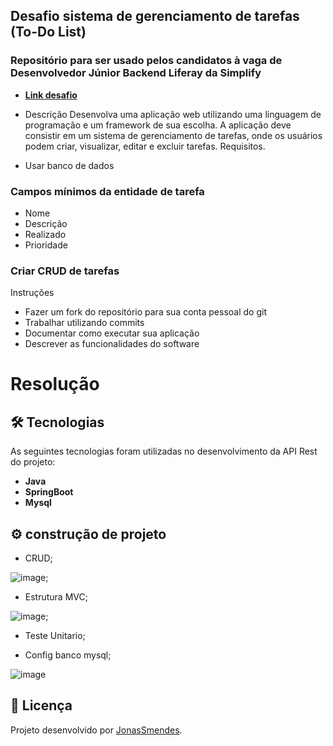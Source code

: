 ## Desafio sistema de gerenciamento de tarefas (To-Do List)
### Repositório para ser usado pelos candidatos à vaga de Desenvolvedor Júnior Backend Liferay da Simplify

- **[Link desafio](https://github.com/simplify-tec/desafio-junior-backend-simplify)**

- Descrição
Desenvolva uma aplicação web utilizando uma linguagem de programação e um framework de sua escolha. A aplicação deve consistir em um sistema de gerenciamento de tarefas, onde os usuários podem criar, visualizar, editar e excluir tarefas.
Requisitos.

- Usar banco de dados

### Campos mínimos da entidade de tarefa
- Nome
- Descrição
- Realizado
- Prioridade


### Criar CRUD de tarefas

 Instruções
-  Fazer um fork do repositório para sua conta pessoal do git
- Trabalhar utilizando commits
- Documentar como executar sua aplicação
- Descrever as funcionalidades do software

# Resolução 


## 🛠 Tecnologias

As seguintes tecnologias foram utilizadas no desenvolvimento da API Rest do projeto:

- **Java**
- **SpringBoot**
- **Mysql**

## ⚙️ construção de projeto

-  CRUD;

![image](https://github.com/user-attachments/assets/061c1a61-bced-4797-ae45-80cdefda6c53);

-  Estrutura MVC;

![image](https://github.com/user-attachments/assets/b86a6e18-d04b-4bd3-bcca-b5e7f64b1926);

-  Teste Unitario;

-  Config banco mysql;

![image](https://github.com/user-attachments/assets/83e267e4-e085-4c19-8727-ce84e4c1a9c7)



## 📝 Licença

Projeto desenvolvido por [JonasSmendes](https://repositorio-jonas-mendes.vercel.app/).

